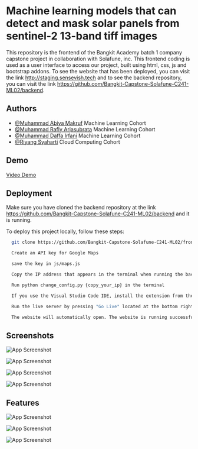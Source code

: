 
# Machine learning models that can detect and mask solar panels from sentinel-2 13-band tiff images

This repository is the frontend of the Bangkit Academy batch 1 company capstone project in collaboration with Solafune, inc. This frontend coding is used as a user interface to access our project, built using html, css, js and bootstrap addons. To see the website that has been deployed, you can visit the link http://staging.sensevish.tech and to see the backend repository, you can visit the link https://github.com/Bangkit-Capstone-Solafune-C241-ML02/backend.


## Authors

- [@Muhammad Abiya Makruf](https://www.github.com/AbiyaMakruf) Machine Learning Cohort
- [@Muhammad Rafly Arjasubrata](https://www.github.com/MuhRaflyArj) Machine Learning Cohort
- [@Muhammad Daffa Irfani](https://github.com/earfunnyy) Machine Learning Cohort
- [@Riyang Syaharti](https://github.com/Riyang7) Cloud Computing Cohort


## Demo

[Video Demo](https://youtu.be/DiSfKjOgrfk)

## Deployment

Make sure you have cloned the backend repository at the link https://github.com/Bangkit-Capstone-Solafune-C241-ML02/backend and it is running.

To deploy this project locally, follow these steps:

```bash
  git clone https://github.com/Bangkit-Capstone-Solafune-C241-ML02/frontend.git
```

```bash
  Create an API key for Google Maps
```

```bash
  save the key in js/maps.js
```

```bash
  Copy the IP address that appears in the terminal when running the backend
```

```bash
  Run python change_config.py {copy_your_ip} in the terminal
```

```bash
  If you use the Visual Studio Code IDE, install the extension from the marketplace, namely "live server"
```

```bash
  Run the live server by pressing "Go Live" located at the bottom right of the Visual Studio Code display
```

```bash
  The website will automatically open. The website is running successfully.
```





## Screenshots

![App Screenshot](https://storage.googleapis.com/asset-about/output1.png)

![App Screenshot](https://storage.googleapis.com/asset-about/output2.png)

![App Screenshot](https://storage.googleapis.com/asset-about/output3.png)

![App Screenshot](https://storage.googleapis.com/asset-about/output4.png)


## Features

![App Screenshot](https://storage.googleapis.com/asset-about/Frame_1.png)

![App Screenshot](https://storage.googleapis.com/asset-about/Frame_2.png)

![App Screenshot](https://storage.googleapis.com/asset-about/Frame_3.png)

